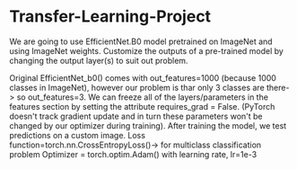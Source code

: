 # Transfer-Learning-Project
We are going to use EfficientNet.B0 model pretrained on ImageNet and using ImageNet weights. Customize the outputs of a pre-trained model by changing the output layer(s) to suit out problem.

Original EfficientNet_b0() comes with out_features=1000 (because 1000 classes in ImageNet), however our problem is thar only 3 classes are there-> so out_features=3.
We can freeze all of the layers/parameters in the features section by setting the attribute requires_grad = False. 
(PyTorch doesn't track gradient update and in turn these parameters won't be changed by our optimizer during training).
After training the model, we test predictions on a custom image.
Loss function=torch.nn.CrossEntropyLoss()-> for multiclass classification problem
Optimizer = torch.optim.Adam() with learning rate, lr=1e-3
